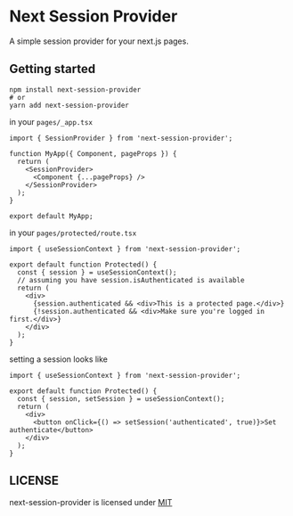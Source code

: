 # Next Session Provider

A simple session provider for your next.js pages.

## Getting started

```shell script
npm install next-session-provider
# or
yarn add next-session-provider
```

in your `pages/_app.tsx`

```tsx
import { SessionProvider } from 'next-session-provider';

function MyApp({ Component, pageProps }) {
  return (
    <SessionProvider>
      <Component {...pageProps} />
    </SessionProvider>
  );
}

export default MyApp;
```

in your `pages/protected/route.tsx`

```tsx
import { useSessionContext } from 'next-session-provider';

export default function Protected() {
  const { session } = useSessionContext();
  // assuming you have session.isAuthenticated is available
  return (
    <div>
      {session.authenticated && <div>This is a protected page.</div>}
      {!session.authenticated && <div>Make sure you're logged in first.</div>}
    </div>
  );
}
```

setting a session looks like

```tsx
import { useSessionContext } from 'next-session-provider';

export default function Protected() {
  const { session, setSession } = useSessionContext();
  return (
    <div>
      <button onClick={() => setSession('authenticated', true)}>Set authenticate</button>
    </div>
  );
}
```

## LICENSE

next-session-provider is licensed under [MIT](LICENSE)
